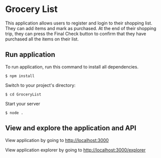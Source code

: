 # Grocery List

This application allows users to register and login to their shopping list.
They can add items and mark as purchased.
At the end of their shopping trip, they can press the Final Check button to confirm that
they have purchased all the items on their list.

## Run application
To run application, run this command to install all dependencies.

```
$ npm install
```

Switch to your project's directory:

```
$ cd GroceryList
```

Start your server

```
$ node .
```

## View and explore the application and API
View application by going to [http://localhost:3000](http://localhost:3000)

View application explorer by going to [http://localhost:3000/explorer](http://localhost:3000/explorer)

